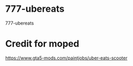 # 777-ubereats
777-ubereats

# Credit for moped
https://www.gta5-mods.com/paintjobs/uber-eats-scooter
